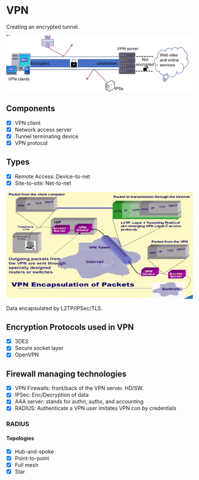 
# VPN

Creating an encrypted tunnel.

<p align="center">
  <img src="..\assets\images\vpn.jpg" alt="VPN">
</p>

## Components

- [x] VPN client
- [x] Network access server
- [x] Tunnel terminating device
- [x] VPN protocol

## Types

- [x] Remote Access: Device-to-net
- [x] Site-to-site: Net-to-net

<p align="center">
  <img src="..\assets\images\vpn-tunnel.jpg" alt="VPN-Enc[1]">
</p>
Data encapsulated by L2TP/IPSec/TLS.

## Encryption Protocols used in VPN

- [x] 3DES
- [x] Secure socket layer
- [x] OpenVPN

## Firewall managing technologies

- [x] VPN Firewalls: front/back of the VPN server. HD/SW.
- [x] IPSec: Enc/Decryption of data
- [x] AAA server: stands for authn, autho, and accounting
- [x] RADIUS: Authenticate a VPN user imitates VPN con by credentials

### RADIUS

#### Topologies

- [x] Hub-and-spoke
- [x] Point-to-point
- [x] Full mesh
- [x] Star